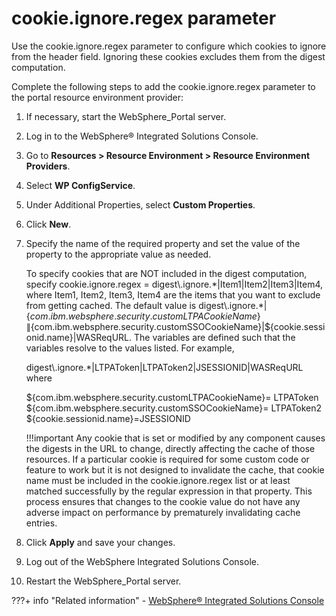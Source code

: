 # cookie.ignore.regex parameter

Use the cookie.ignore.regex parameter to configure which cookies to ignore from the header field. Ignoring these cookies excludes them from the digest computation.

Complete the following steps to add the cookie.ignore.regex parameter to the portal resource environment provider:

1.  If necessary, start the WebSphere_Portal server.

2.  Log in to the WebSphere® Integrated Solutions Console.

3.  Go to **Resources > Resource Environment > Resource Environment Providers**.

4.  Select **WP ConfigService**.

5.  Under Additional Properties, select **Custom Properties**.

6.  Click **New**.

7.  Specify the name of the required property and set the value of the property to the appropriate value as needed.

    To specify cookies that are NOT included in the digest computation, specify cookie.ignore.regex = digest\\.ignore.\*\|Item1\|Item2\|Item3\|Item4, where Item1, Item2, Item3, Item4 are the items that you want to exclude from getting cached. The default value is digest\\.ignore.\*\|$\{com.ibm.websphere.security.customLTPACookieName\}\|$\{com.ibm.websphere.security.customSSOCookieName\}\|$\{cookie.sessionid.name\}\|WASReqURL. The variables are defined such that the variables resolve to the values listed. For example,

    digest\\.ignore.\*\|LTPAToken\|LTPAToken2\|JSESSIONID\|WASReqURL where

      
     $\{com.ibm.websphere.security.customLTPACookieName\}= LTPAToken  
     $\{com.ibm.websphere.security.customSSOCookieName\}= LTPAToken2  
     $\{cookie.sessionid.name\}=JSESSIONID

    !!!important
        Any cookie that is set or modified by any component causes the digests in the URL to change, directly affecting the cache of those resources. If a particular cookie is required for some custom code or feature to work but it is not designed to invalidate the cache, that cookie name must be included in the cookie.ignore.regex list or at least matched successfully by the regular expression in that property. This process ensures that changes to the cookie value do not have any adverse impact on performance by prematurely invalidating cache entries.

8.  Click **Apply** and save your changes.

9.  Log out of the WebSphere Integrated Solutions Console.

10. Restart the WebSphere_Portal server.

???+ info "Related information"
    - [WebSphere® Integrated Solutions Console](../../portal_admin_tools/WebSphere_Integrated_Solutions_Console.md)
